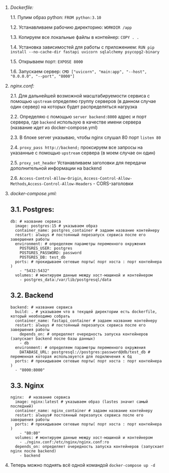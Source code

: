 1. <i>Dockerfile:</i>

    1.1. Пулим образ python: `FROM python:3.10`

    1.2. Устанавливаем рабочию директорию: `WORKDIR /app`

    1.3. Копируем все локальные файлы в контейнер: `COPY . .`

    1.4. Установка зависимостей для работы с приложением: `RUN pip install --no-cache-dir fastapi uvicorn sqlalchemy psycopg2-binary`

    1.5. Открываем порт: `EXPOSE 8000`

    1.6. Запускаем сервер: `CMD ["uvicorn", "main:app", "--host", "0.0.0.0", "--port", "8000"]`

2. <i>nginx.conf:</i>

    2.1. Для дальнейшей возможной масштабируемости сервиса с помощью `upstream` определяю группу серверов (в данном случае один сервер) на которых будет распределяться нагрузка

    2.2. Определяю с помощью `server backend:8000` адрес и порт сервера, где `backend` использую в качестве имени сервера (название идет из docker-compose.yml) 

    2.3. В блоке server указываю, чтобы nginx слушал 80 порт `listen 80`

    2.4. `proxy_pass http://backend;` проксируем все запросы на указанные с помощью `upstream` сервера (в моем случае он один)

    2.5. `proxy_set_header` Устанавливаем заголовки для передачи дополнительной информации на backend

    2.6. `Access-Control-Allow-Origin`, `Access-Control-Allow-Methods`,`Access-Control-Allow-Headers` - CORS-заголовки

3. <i>docker-compose.yml:</i>

    3.1. Postgres:
    -
    ```
    db: # название сервиса
      image: postgres:15 # указываем образ
      container_name: postgres_container # задаем название контейнеру
      restart: always # постоянный перезапуск сервиса после его завершения работы
      environment: # определяем параметры переменного окружения
        POSTGRES_USER: postgres
        POSTGRES_PASSWORD: password
        POSTGRES_DB: test_db
      ports: # прокидываем сетевые порты( порт хоста : порт контейнера )
        - "5432:5432"
      volumes: # монтируем данные между хост-машиной и контейнером
        - postgres_data:/var/lib/postgresql/data 
    ```

    3.2. Backend
    -
    ```
    backend: # название сервиса
      build: . # указываем что в текущей директории есть dockerfilе, который необходимо собрать
      container_name: fastapi_container # задаем название контейнеру
      restart: always # постоянный перезапуск сервиса после его завершения работы
        depends_on: # определяет очередность запуска контейнеров (запускает backend после базы данных)
        - db
      environment: # определяем параметры переменного окружения
        DATABASE_URL: postgresql://postgres:password@db/test_db # переменная которая использвуется для подключения к бд
      ports: # прокидываем сетевые порты( порт хоста : порт контейнера )
      - "8000:8000"
    ```

    3.3. Nginx
    -
    ```
    nginx:  # название сервиса
      image: nginx:latest # указываем образ (lastes значит самый последний)
      container_name: nginx_container # задаем название контейнеру
      restart: always# постоянный перезапуск сервиса после его завершения работы
      ports: # прокидываем сетевые порты( порт хоста : порт контейнера )
        - "80:80"
      volumes: # монтируем данные между хост-машиной и контейнером
        - ./nginx.conf:/etc/nginx/nginx.conf:ro
      depends_on: определяет очередность запуска контейнеров (запускает nginx после backend)
        - backend
    ```

4. Теперь можно поднять всё одной командой `docker-compose up -d`
        
